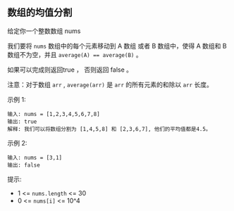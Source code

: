 ## 数组的均值分割

给定你一个整数数组 nums

我们要将 `nums` 数组中的每个元素移动到 A 数组 或者 B 数组中，使得 A 数组和 B 数组不为空，并且 `average(A) == average(B)` 。

如果可以完成则返回true ， 否则返回 false  。

注意：对于数组 `arr` ,  `average(arr)` 是 `arr` 的所有元素的和除以 `arr` 长度。

示例 1:

```
输入: nums = [1,2,3,4,5,6,7,8]
输出: true
解释: 我们可以将数组分割为 [1,4,5,8] 和 [2,3,6,7], 他们的平均值都是4.5。
```

示例 2:

```
输入: nums = [3,1]
输出: false
```

提示:

* 1 <= `nums.length` <= 30
* 0 <= `nums[i]` <= 10^4